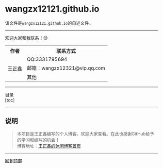 # wangzx12121.github.io

该文件是`wangzx12121.github.io`的自述文件。

***

欢迎大家和我联系！:blush:  
<table>
	<tr>
	    <th>作者</th>
	    <th>联系方式</th>
	</tr >
	<tr >
	    <td rowspan="3">王正鑫</td>
	    <td>QQ:3331795694</td>
	</tr>
	<tr>
	    <td>邮箱：wangzx12321@vip.qq.com</td>
	</tr>
	<tr>
	    <td>其他</td>
	</tr>
</table>

***

目录  
[toc]

***

## 说明
> 本项目是王正鑫编写的个人博客。欢迎大家查看。在此也感谢GitHub给予的学习和编写的机会！  
博客地址：[王正鑫的休闲博客首页](https://wangzx12121.github.io/)
***
[回到顶部](#readme)
